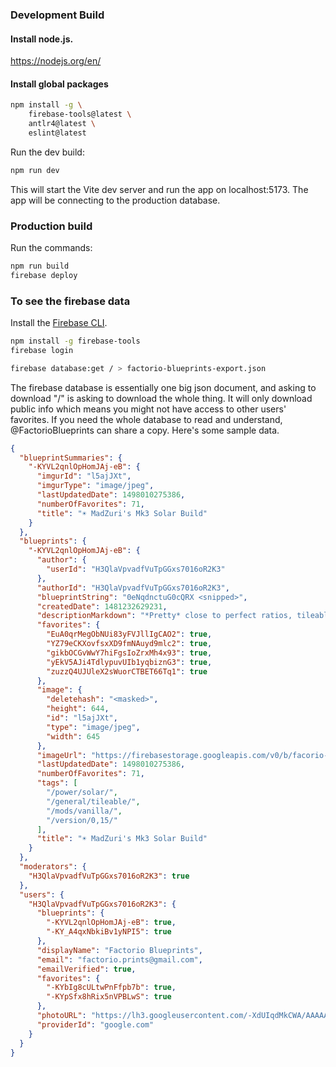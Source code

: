 ### Development Build

#### Install node.js.

https://nodejs.org/en/

#### Install global packages

```bash
npm install -g \
	firebase-tools@latest \
	antlr4@latest \
	eslint@latest
```

Run the dev build:

```bash
npm run dev
```

This will start the Vite dev server and run the app on localhost:5173. The app will be connecting to the production database.

### Production build

Run the commands:

```bash
npm run build
firebase deploy
```

### To see the firebase data

Install the [Firebase CLI](https://firebase.google.com/docs/cli/).

```bash
npm install -g firebase-tools
firebase login
```

```bash
firebase database:get / > factorio-blueprints-export.json
```

The firebase database is essentially one big json document, and asking to download "/" is asking to download the whole thing. It will only download public info which means you might not have access to other users' favorites. If you need the whole database to read and understand, @FactorioBlueprints can share a copy. Here's some sample data.

```json
{
  "blueprintSummaries": {
    "-KYVL2qnlOpHomJAj-eB": {
      "imgurId": "l5ajJXt",
      "imgurType": "image/jpeg",
      "lastUpdatedDate": 1498010275386,
      "numberOfFavorites": 71,
      "title": "☀️ MadZuri's Mk3 Solar Build"
    }
  },
  "blueprints": {
    "-KYVL2qnlOpHomJAj-eB": {
      "author": {
        "userId": "H3QlaVpvadfVuTpGGxs7016oR2K3"
      },
      "authorId": "H3QlaVpvadfVuTpGGxs7016oR2K3",
      "blueprintString": "0eNqdnctuG0cQRX <snipped>",
      "createdDate": 1481232629231,
      "descriptionMarkdown": "*Pretty* close to perfect ratios, tileable, 100% space efficient.\n\nYou can remove the roboports and replace them with accumulators to improve the ratio.",
      "favorites": {
        "EuA0qrMegObNUi83yFVJllIgCAO2": true,
        "YZ79eCKXovfsxXD9fmNAuyd9mlc2": true,
        "gikbOCGvWwY7hiFgsIoZrxMh4x93": true,
        "yEkV5AJi4TdlypuvUIb1yqbiznG3": true,
        "zuzzQ4UJUleX2sWuorCTBET66Tq1": true
      },
      "image": {
        "deletehash": "<masked>",
        "height": 644,
        "id": "l5ajJXt",
        "type": "image/jpeg",
        "width": 645
      },
      "imageUrl": "https://firebasestorage.googleapis.com/v0/b/facorio-blueprints.appspot.com/o/Zuris_Solar_Layout%5B1%5D.jpg?alt=media&token=3494c5fe-1dbc-46c3-8d40-83751c7e07b7",
      "lastUpdatedDate": 1498010275386,
      "numberOfFavorites": 71,
      "tags": [
        "/power/solar/",
        "/general/tileable/",
        "/mods/vanilla/",
        "/version/0,15/"
      ],
      "title": "☀️ MadZuri's Mk3 Solar Build"
    }
  },
  "moderators": {
    "H3QlaVpvadfVuTpGGxs7016oR2K3": true
  },
  "users": {
    "H3QlaVpvadfVuTpGGxs7016oR2K3": {
      "blueprints": {
        "-KYVL2qnlOpHomJAj-eB": true,
        "-KY_A4qxNbkiBv1yNPI5": true
      },
      "displayName": "Factorio Blueprints",
      "email": "factorio.prints@gmail.com",
      "emailVerified": true,
      "favorites": {
        "-KYbIg8cULtwPnFfpb7b": true,
        "-KYpSfx8hRix5nVPBLwS": true
      },
      "photoURL": "https://lh3.googleusercontent.com/-XdUIqdMkCWA/AAAAAAAAAAI/AAAAAAAAAAA/4252rscbv5M/photo.jpg",
      "providerId": "google.com"
    }
  }
}
```
